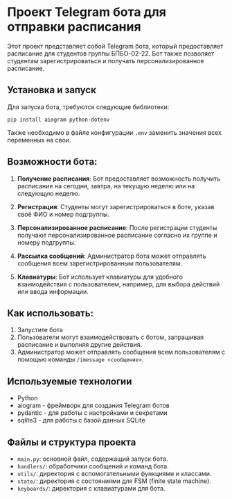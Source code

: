 # Проект Telegram бота для отправки расписания

Этот проект представляет собой Telegram бота, который предоставляет расписание для студентов группы БПБО-02-22. Бот также позволяет студентам зарегистрироваться и получать персонализированное расписание.

## Установка и запуск

Для запуска бота, требуются следующие библиотеки:
```
pip install aiogram python-dotenv
```
Также необходимо в файле конфигурации `.env` заменить значения всех переменных на свои.

## Возможности бота:

1. **Получение расписания**:
Бот предоставляет возможность получить расписание на сегодня, завтра, на текущую неделю или на следующую неделю.

2. **Регистрация**:
Студенты могут зарегистрироваться в боте, указав своё ФИО и номер подгруппы.

3. **Персонализированное расписание**:
После регистрации студенты получают персонализированное расписание согласно их группе и номеру подгруппы.

4. **Рассылка сообщений**:
Администратор бота может отправлять сообщения всем зарегистрированным пользователям.

5. **Клавиатуры**:
Бот использует клавиатуры для удобного взаимодействия с пользователем, например, для выбора действий или ввода информации.


## Как использовать:

1. Запустите бота
2. Пользователи могут взаимодействовать с ботом, запрашивая расписание и выполняя другие действия.
3. Администратор может отправлять сообщения всем пользователям с помощью команды `/imessage <сообщение>`.

## Используемые технологии

- Python
- aiogram - фреймворк для создания Telegram ботов
- pydantic - для работы с настройками и секретами
- sqlite3 - для работы с базой данных SQLite

## Файлы и структура проекта

- `main.py`: основной файл, содержащий запуск бота.
- `handlers/`: обработчики сообщений и команд бота.
- `utils/`: директория с вспомогательными функциями и классами.
- `state/`: директория с состояниями для FSM (finite state machine).
- `keyboards/`: директория с клавиатурами для бота.
